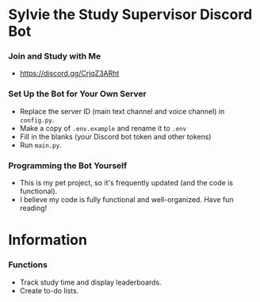 # Sylvie the Study Supervisor Discord Bot
### Join and Study with Me
- https://discord.gg/CrjqZ3ARht
### Set Up the Bot for Your Own Server  
- Replace the server ID (main text channel and voice channel) in `config.py`.
- Make a copy of `.env.example` and rename it to `.env`
- Fill in the blanks (your Discord bot token and other tokens)
- Run `main.py`.
### Programming the Bot Yourself  
- This is my pet project, so it's frequently updated (and the code is functional).
- I believe my code is fully functional and well-organized. Have fun reading!
# Information
### Functions
- Track study time and display leaderboards.
- Create to-do lists.

